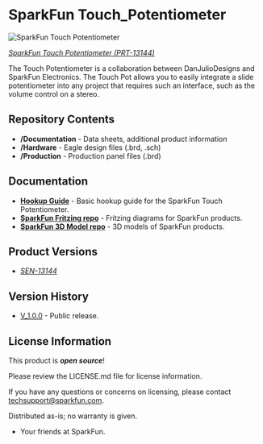 SparkFun Touch_Potentiometer
===================

![SparkFun Touch Potentiometer ](https://cdn.sparkfun.com/assets/learn_tutorials/1/8/8/Screen_Shot_2015-10-22_at_11.39.47_AM.png)

[*SparkFun Touch Potentiometer (PRT-13144)*](https://www.sparkfun.com/products/13144)

The Touch Potentiometer is a collaboration between DanJulioDesigns and SparkFun Electronics. The Touch Pot allows you to easily integrate a slide potentiometer into any project that requires such an interface, such as the volume control on a stereo. 

Repository Contents
-------------------

* **/Documentation** - Data sheets, additional product information
* **/Hardware** - Eagle design files (.brd, .sch)
* **/Production** - Production panel files (.brd)

Documentation
--------------
* **[Hookup Guide](https://learn.sparkfun.com/tutorials/touch-potentiometer-hookup-guide)** - Basic hookup guide for the SparkFun Touch Potentiometer.
* **[SparkFun Fritzing repo](https://github.com/sparkfun/Fritzing_Parts)** - Fritzing diagrams for SparkFun products.
* **[SparkFun 3D Model repo](https://github.com/sparkfun/3D_Models)** - 3D models of SparkFun products. 

Product Versions
----------------
* [*SEN-13144*](https://www.sparkfun.com/products/13144)

Version History
---------------

* [V_1.0.0](https://github.com/sparkfun/SparkFun_BME280_Breakout_Board/tree/V_1.0.0) - Public release.

License Information
-------------------

This product is _**open source**_! 

Please review the LICENSE.md file for license information. 

If you have any questions or concerns on licensing, please contact techsupport@sparkfun.com.

Distributed as-is; no warranty is given.

- Your friends at SparkFun.

_<COLLABORATION CREDIT>_
